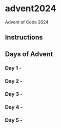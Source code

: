 # advent2024

Advent of Code 2024

## Instructions

## Days of Advent

### Day 1 - 
### Day 2 - 
### Day 3 - 
### Day 4 - 
### Day 5 - 